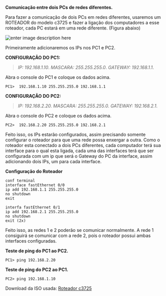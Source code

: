 **Comunicação entre dois PCs de redes diferentes.**

Para fazer a comunicação de dois PCs em redes diferentes, usaremos um ROTEADOR do modelo c3725 e fazer a ligação dos computadores a esse roteador, cada PC estará em uma rede diferente. (Figura abaixo)

![enter image description here](https://uploaddeimagens.com.br/images/001/137/061/original/Gns2.png?1508179251)

Primeiramente adicionaremos os IPs nos PC1 e PC2.

**CONFIGURAÇÃO DO PC1:**

> *IP: 192.168.1.10*.
> *MASCARA: 255.255.255.0*.
> *GATEWAY: 192.168.1.1*.

Abra o console do PC1 e coloque os dados acima.

    PC1>  192.168.1.10 255.255.255.0 192.168.1.1

**CONFIGURAÇÃO DO PC2:**

> *IP: 192.168.2.20.*
> *MASCARA: 255.255.255.0.*
> *GATEWAY: 192.168.2.1.*

Abra o console do PC2 e coloque os dados acima.


    PC2>  192.168.2.20 255.255.255.0 192.168.2.1

Feito isso, os IPs estarão configurados, assim precisando somente configurar o roteador para que uma rede possa enxergar a outra.
Como o roteador esta conectado a dois PCs diferentes, cada computador terá sua interface para o qual esta ligada, cada uma das interfaces terá que ser configurada com um ip que será o Gateway do PC da interface, assim adicionando dois IPs, um para cada interface.

**Configuração do Roteador**

    conf terminal
    interface fastEthernet 0/0
    ip add 192.168.1.1 255.255.255.0
    no shutdown
    exit
    
    interfa fastEthernet 0/1
    ip add 192.168.2.1 255.255.255.0
    no shutdown
    exit (2x)

Feito isso, as redes 1 e 2 poderão se comunicar normalmente.
A rede 1 consiguirá se comunicar com a rede 2, pois o roteador possui ambas interfaces configuradas.

**Teste de ping do PC1 ao PC2.**

    PC1> ping 192.168.2.20

**Teste de ping do PC2 ao PC1.**

    PC2> ping 192.168.1.10


Download da ISO usada: [Roteador c3725](http://www.mediafire.com/file/f57mccrqfdpeiin/c3725-adventerprisek9-mz124-15.bin)
